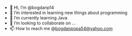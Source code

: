 - 👋 Hi, I’m @bogdanp14
- 👀 I’m interested in learning new things about programming
- 🌱 I’m currently learning Java
- 💞️ I’m looking to collaborate on ...
- 📫 How to reach me @bogdanpopa54@yahoo.com

<!---
bogdanp14/bogdanp14 is a ✨ special ✨ repository because its `README.md` (this file) appears on your GitHub profile.
You can click the Preview link to take a look at your changes.
--->
